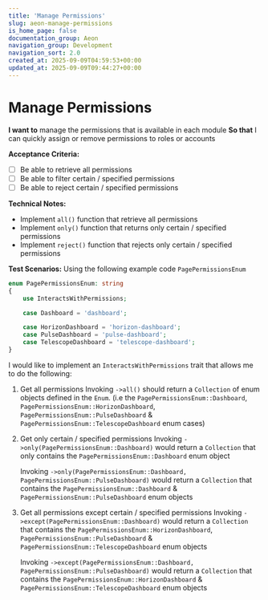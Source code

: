 ```yaml
---
title: 'Manage Permissions'
slug: aeon-manage-permissions
is_home_page: false
documentation_group: Aeon
navigation_group: Development
navigation_sort: 2.0
created_at: 2025-09-09T04:59:53+00:00
updated_at: 2025-09-09T09:44:27+00:00
---
```


# Manage Permissions

**I want to** manage the permissions that is available in each module
**So that** I can quickly assign or remove permissions to roles or accounts

**Acceptance Criteria:**

- [ ] Be able to retrieve all permissions
- [ ] Be able to filter certain / specified permissions
- [ ] Be able to reject certain / specified permissions

**Technical Notes:**

- Implement `all()` function that retrieve all permissions
- Implement `only()` function that returns only certain / specified permissions
- Implement `reject()` function that rejects only certain / specified permissions

**Test Scenarios:**
Using the following example code `PagePermissionsEnum`

```php
enum PagePermissionsEnum: string
{
    use InteractsWithPermissions;

    case Dashboard = 'dashboard';

    case HorizonDashboard = 'horizon-dashboard';
    case PulseDashboard = 'pulse-dashboard';
    case TelescopeDashboard = 'telescope-dashboard';
}
```

I would like to implement an `InteractsWithPermissions` trait that allows me to do the following:

1. Get all permissions
   Invoking `->all()` should return a `Collection` of enum objects defined in the `Enum`. (i.e the
   `PagePermissionsEnum::Dashboard`, `PagePermissionsEnum::HorizonDashboard`, `PagePermissionsEnum::PulseDashboard` &
   `PagePermissionsEnum::TelescopeDashboard` enum cases)

2. Get only certain / specified permissions
   Invoking `->only(PagePermissionsEnum::Dashboard)` would return a `Collection` that only contains the
   `PagePermissionsEnum::Dashboard` enum object

   Invoking `->only(PagePermissionsEnum::Dashboard, PagePermissionsEnum::PulseDashboard)` would return a `Collection`
   that contains the `PagePermissionsEnum::Dashboard` & `PagePermissionsEnum::PulseDashboard` enum objects

3. Get all permissions except certain / specified permissions
   Invoking `->except(PagePermissionsEnum::Dashboard)` would return a `Collection` that contains the
   `PagePermissionsEnum::HorizonDashboard`, `PagePermissionsEnum::PulseDashboard` &
   `PagePermissionsEnum::TelescopeDashboard` enum objects

   Invoking `->except(PagePermissionsEnum::Dashboard, PagePermissionsEnum::PulseDashboard)` would return a `Collection`
   that contains the `PagePermissionsEnum::HorizonDashboard` & `PagePermissionsEnum::TelescopeDashboard` enum objects
